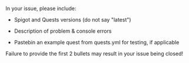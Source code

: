 In your issue, please include:

- Spigot and Quests versions (do not say "latest")

- Description of problem & console errors

- Pastebin an example quest from quests.yml for testing, if applicable

Failure to provide the first 2 bullets may result in your issue being closed!
